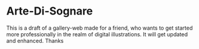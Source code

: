 # Arte-Di-Sognare

This is a draft of a gallery-web made for a friend, who wants to get started more professionally in the realm of digital illustrations.
It will get updated and enhanced.
Thanks
